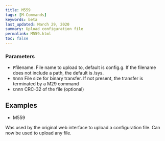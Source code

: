 ```yaml
---
title: M559
tags: [M-Commands] 
keywords: beta 
last_updated: March 29, 2020 
summary: Upload configuration file 
permalink: M559.html
toc: false 
---
```



### Parameters

* `P`filename. File name to upload to, default is config.g. If the filename does not include a path, the default is /sys.
* `S`nnn File size for binary transfer. If not present, the transfer is terminated by a M29 command
* `C`nnn CRC-32 of the file (optional)

## Examples

* M559

Was used by the original web interface to upload a configuration file. Can now be used to upload any file.

